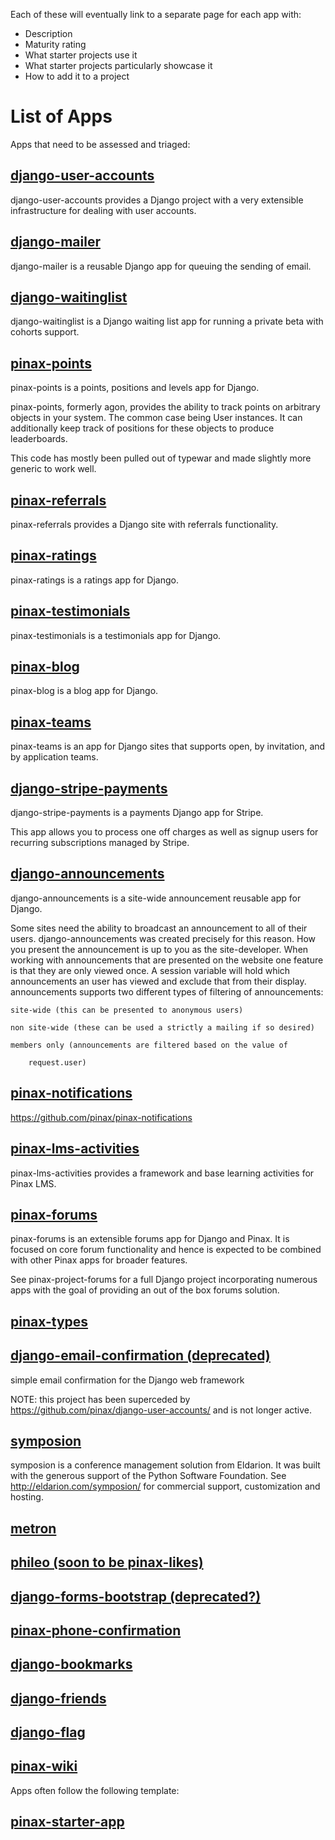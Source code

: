 Each of these will eventually link to a separate page for each app with:

* Description
* Maturity rating
* What starter projects use it
* What starter projects particularly showcase it
* How to add it to a project

# List of Apps

Apps that need to be assessed and triaged:

## [django-user-accounts](https://github.com/pinax/django-user-accounts)
django-user-accounts provides a Django project with a very extensible infrastructure for dealing with user accounts.
## [django-mailer](https://github.com/pinax/django-mailer)
django-mailer is a reusable Django app for queuing the sending of email.
## [django-waitinglist](https://github.com/pinax/django-waitinglist)
django-waitinglist is a Django waiting list app for running a private beta with cohorts support.
## [pinax-points](https://github.com/pinax/pinax-points)
pinax-points is a points, positions and levels app for Django.

pinax-points, formerly agon, provides the ability to track points on arbitrary objects in your system. The common case being User instances. It can additionally keep track of positions for these objects to produce leaderboards.

This code has mostly been pulled out of typewar and made slightly more generic to work well.
## [pinax-referrals](https://github.com/pinax/pinax-referrals)
pinax-referrals provides a Django site with referrals functionality.
## [pinax-ratings](https://github.com/pinax/pinax-ratings)
pinax-ratings is a ratings app for Django.
## [pinax-testimonials](https://github.com/pinax/pinax-testimonials)
pinax-testimonials is a testimonials app for Django.
## [pinax-blog](https://github.com/pinax/pinax-blog)
pinax-blog is a blog app for Django.
## [pinax-teams](https://github.com/pinax/pinax-teams)
pinax-teams is an app for Django sites that supports open, by invitation, and by application teams.
## [django-stripe-payments](https://github.com/pinax/django-stripe-payments)
django-stripe-payments is a payments Django app for Stripe.

This app allows you to process one off charges as well as signup users for recurring subscriptions managed by Stripe.
## [django-announcements](https://github.com/pinax/django-announcements)
django-announcements is a site-wide announcement reusable app for Django.

Some sites need the ability to broadcast an announcement to all of their users. django-announcements was created precisely for this reason. How you present the announcement is up to you as the site-developer. When working with announcements that are presented on the website one feature is that they are only viewed once. A session variable will hold which announcements an user has viewed and exclude that from their display. announcements supports two different types of filtering of announcements:

    site-wide (this can be presented to anonymous users)

    non site-wide (these can be used a strictly a mailing if so desired)

    members only (announcements are filtered based on the value of

        request.user)

## [pinax-notifications](https://github.com/pinax/pinax-notifications)
https://github.com/pinax/pinax-notifications
## [pinax-lms-activities](https://github.com/pinax/pinax-lms-activities)
pinax-lms-activities provides a framework and base learning activities for Pinax LMS.
## [pinax-forums](https://github.com/pinax/pinax-forums)
pinax-forums is an extensible forums app for Django and Pinax. It is focused on core forum functionality and hence is expected to be combined with other Pinax apps for broader features.

See pinax-project-forums for a full Django project incorporating numerous apps with the goal of providing an out of the box forums solution.
## [pinax-types](https://github.com/pinax/pinax-types)

## [django-email-confirmation (deprecated)](https://github.com/pinax/django-email-confirmation)
simple email confirmation for the Django web framework 

NOTE: this project has been superceded by https://github.com/pinax/django-user-accounts/ and is not longer active.
## [symposion](https://github.com/pinax/symposion)
symposion is a conference management solution from Eldarion. It was built with the generous support of the Python Software Foundation. See http://eldarion.com/symposion/ for commercial support, customization and hosting.
## [metron](https://github.com/pinax/metron)

## [phileo (soon to be pinax-likes)](https://github.com/pinax/phileo)

## [django-forms-bootstrap (deprecated?)](https://github.com/pinax/django-forms-bootstrap)

## [pinax-phone-confirmation](https://github.com/pinax/pinax-phone-confirmation)

## [django-bookmarks](https://github.com/pinax/django-bookmarks)

## [django-friends](https://github.com/pinax/django-friends)

## [django-flag](https://github.com/pinax/django-flag)

## [pinax-wiki](https://github.com/pinax/pinax-wiki)


Apps often follow the following template:

## [pinax-starter-app](https://github.com/pinax/pinax-starter-app)

